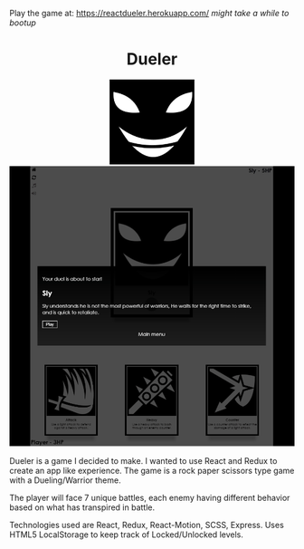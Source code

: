  Play the game at: https://reactdueler.herokuapp.com/ *might take a while to bootup*

<h1 align="center">Dueler</h1>
<p align="center">
  <img height="150" src="https://github.com/EseOkonofua/React-Dueler/blob/master/public/assets/images/Sly.png"> <br/>
  <img src="https://github.com/EseOkonofua/React-Dueler/blob/master/github/gameplay.gif" />
</p>

Dueler is a game I decided to make. I wanted to use React and Redux to create an app like experience.
The game is a rock paper scissors type game with a Dueling/Warrior theme.


The player will face 7 unique battles, each enemy having different behavior based on what has transpired in battle. 

Technologies used are React, Redux, React-Motion, SCSS, Express.
Uses HTML5 LocalStorage to keep track of Locked/Unlocked levels. 
